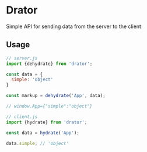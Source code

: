 # Drator

Simple API for sending data from the server to the client

## Usage

```js
// server.js
import {dehydrate} from 'drator';

const data = {
  simple: 'object'
}

const markup = dehydrate('App', data);

// window.App={"simple":"object"}
```

```js
// client.js
import {hydrate} from 'drator';

const data = hydrate('App');

data.simple; // 'object'
```


